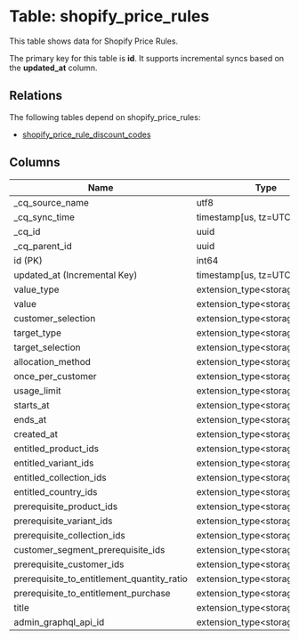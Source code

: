 # Table: shopify_price_rules

This table shows data for Shopify Price Rules.

The primary key for this table is **id**.
It supports incremental syncs based on the **updated_at** column.
## Relations

The following tables depend on shopify_price_rules:
  - [shopify_price_rule_discount_codes](shopify_price_rule_discount_codes)

## Columns

| Name          | Type          |
| ------------- | ------------- |
|_cq_source_name|utf8|
|_cq_sync_time|timestamp[us, tz=UTC]|
|_cq_id|uuid|
|_cq_parent_id|uuid|
|id (PK)|int64|
|updated_at (Incremental Key)|timestamp[us, tz=UTC]|
|value_type|extension_type<storage=binary>|
|value|extension_type<storage=binary>|
|customer_selection|extension_type<storage=binary>|
|target_type|extension_type<storage=binary>|
|target_selection|extension_type<storage=binary>|
|allocation_method|extension_type<storage=binary>|
|once_per_customer|extension_type<storage=binary>|
|usage_limit|extension_type<storage=binary>|
|starts_at|extension_type<storage=binary>|
|ends_at|extension_type<storage=binary>|
|created_at|extension_type<storage=binary>|
|entitled_product_ids|extension_type<storage=binary>|
|entitled_variant_ids|extension_type<storage=binary>|
|entitled_collection_ids|extension_type<storage=binary>|
|entitled_country_ids|extension_type<storage=binary>|
|prerequisite_product_ids|extension_type<storage=binary>|
|prerequisite_variant_ids|extension_type<storage=binary>|
|prerequisite_collection_ids|extension_type<storage=binary>|
|customer_segment_prerequisite_ids|extension_type<storage=binary>|
|prerequisite_customer_ids|extension_type<storage=binary>|
|prerequisite_to_entitlement_quantity_ratio|extension_type<storage=binary>|
|prerequisite_to_entitlement_purchase|extension_type<storage=binary>|
|title|extension_type<storage=binary>|
|admin_graphql_api_id|extension_type<storage=binary>|